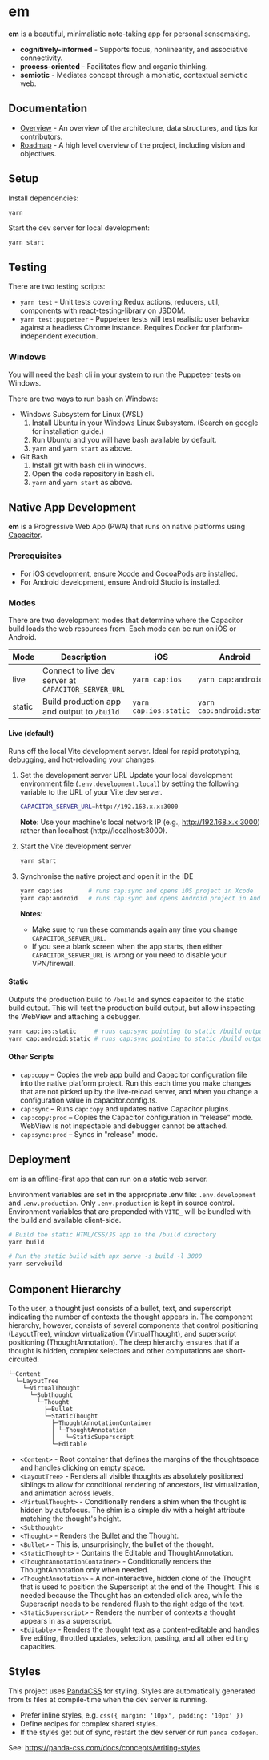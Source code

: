 # em

**em** is a beautiful, minimalistic note-taking app for personal sensemaking.

- **cognitively-informed** - Supports focus, nonlinearity, and associative connectivity.
- **process-oriented** - Facilitates flow and organic thinking.
- **semiotic** - Mediates concept through a monistic, contextual semiotic web.

## Documentation

- [Overview](https://github.com/cybersemics/em/wiki/Docs) - An overview of the architecture, data structures, and tips for contributors.
- [Roadmap](https://github.com/cybersemics/em/wiki/Roadmap) - A high level overview of the project, including vision and objectives.

## Setup

Install dependencies:

```
yarn
```

Start the dev server for local development:

```sh
yarn start
```

## Testing

There are two testing scripts:

- `yarn test` - Unit tests covering Redux actions, reducers, util, components with react-testing-library on JSDOM.
- `yarn test:puppeteer` - Puppeteer tests will test realistic user behavior against a headless Chrome instance. Requires Docker for platform-independent execution.

### Windows

You will need the bash cli in your system to run the Puppeteer tests on Windows.

There are two ways to run bash on Windows:

- Windows Subsystem for Linux (WSL)
  1. Install Ubuntu in your Windows Linux Subsystem. (Search on google for installation guide.)
  2. Run Ubuntu and you will have bash available by default.
  3. `yarn` and `yarn start` as above.
- Git Bash
  1. Install git with bash cli in windows.
  2. Open the code repository in bash cli.
  3. `yarn` and `yarn start` as above.

## Native App Development

**em** is a Progressive Web App (PWA) that runs on native platforms using [Capacitor](https://capacitorjs.com/).

### Prerequisites

- For iOS development, ensure Xcode and CocoaPods are installed.
- For Android development, ensure Android Studio is installed.

### Modes

There are two development modes that determine where the Capacitor build loads the web resources from. Each mode can be run on iOS or Android.

| Mode   | Description                                          | iOS                   | Android                   |
| ------ | ---------------------------------------------------- | --------------------- | ------------------------- |
| live   | Connect to live dev server at `CAPACITOR_SERVER_URL` | `yarn cap:ios`        | `yarn cap:android`        |
| static | Build production app and output to `/build`          | `yarn cap:ios:static` | `yarn cap:android:static` |

#### Live (default)

Runs off the local Vite development server. Ideal for rapid prototyping, debugging, and hot-reloading your changes.

1. Set the development server URL
   Update your local development environment file (`.env.development.local`) by setting the following variable to the URL of your Vite dev server.

   ```sh
   CAPACITOR_SERVER_URL=http://192.168.x.x:3000
   ```

   **Note**: Use your machine's local network IP (e.g., http://192.168.x.x:3000) rather than localhost (http://localhost:3000).

2. Start the Vite development server

   ```sh
   yarn start
   ```

3. Synchronise the native project and open it in the IDE

   ```sh
   yarn cap:ios       # runs cap:sync and opens iOS project in Xcode
   yarn cap:android   # runs cap:sync and opens Android project in Android Studio
   ```

   **Notes**:
   - Make sure to run these commands again any time you change `CAPACITOR_SERVER_URL`.
   - If you see a blank screen when the app starts, then either `CAPACITOR_SERVER_URL` is wrong or you need to disable your VPN/firewall.

#### Static

Outputs the production build to `/build` and syncs capacitor to the static build output. This will test the production build output, but allow inspecting the WebView and attaching a debugger.

```sh
yarn cap:ios:static     # runs cap:sync pointing to static /build output
yarn cap:android:static # runs cap:sync pointing to static /build output
```

#### Other Scripts

- `cap:copy` – Copies the web app build and Capacitor configuration file into the native platform project. Run this each time you make changes that are not picked up by the live-reload server, and when you change a configuration value in capacitor.config.ts.
- `cap:sync` – Runs `cap:copy` and updates native Capacitor plugins.
- `cap:copy:prod` – Copies the Capacitor configuration in "release" mode. WebView is not inspectable and debugger cannot be attached.
- `cap:sync:prod` – Syncs in "release" mode.

## Deployment

em is an offline-first app that can run on a static web server.

Environment variables are set in the appropriate .env file: `.env.development` and `.env.production`. Only `.env.production` is kept in source control. Environment variables that are prepended with `VITE_` will be bundled with the build and available client-side.

```sh
# Build the static HTML/CSS/JS app in the /build directory
yarn build

# Run the static build with npx serve -s build -l 3000
yarn servebuild
```

## Component Hierarchy

To the user, a thought just consists of a bullet, text, and superscript indicating the number of contexts the thought appears in. The component hierarchy, however, consists of several components that control positioning (LayoutTree), window virtualization (VirtualThought), and superscript positioning (ThoughtAnnotation). The deep hierarchy ensures that if a thought is hidden, complex selectors and other computations are short-circuited.

```
└─Content
  └─LayoutTree
    └─VirtualThought
      └─Subthought
        └─Thought
          ├─Bullet
          └─StaticThought
            ├─ThoughtAnnotationContainer
            │ └─ThoughtAnnotation
            │   └─StaticSuperscript
            └─Editable
```

- `<Content>` - Root container that defines the margins of the thoughtspace and handles clicking on empty space.
- `<LayoutTree>` - Renders all visible thoughts as absolutely positioned siblings to allow for conditional rendering of ancestors, list virtualization, and animation across levels.
- `<VirtualThought>` - Conditionally renders a shim when the thought is hidden by autofocus. The shim is a simple div with a height attribute matching the thought's height.
- `<Subthought>`
- `<Thought>` - Renders the Bullet and the Thought.
- `<Bullet>` - This is, unsurprisingly, the bullet of the thought.
- `<StaticThought>` - Contains the Editable and ThoughtAnnotation.
- `<ThoughtAnnotationContainer>` - Conditionally renders the ThoughtAnnotation only when needed.
- `<ThoughtAnnotation>` - A non-interactive, hidden clone of the Thought that is used to position the Superscript at the end of the Thought. This is needed because the Thought has an extended click area, while the Superscript needs to be rendered flush to the right edge of the text.
- `<StaticSuperscript>` - Renders the number of contexts a thought appears in as a superscript.
- `<Editable>` - Renders the thought text as a content-editable and handles live editing, throttled updates, selection, pasting, and all other editing capacities.

## Styles

This project uses [PandaCSS](https://panda-css.com/) for styling. Styles are automatically generated from ts files at compile-time when the dev server is running.

- Prefer inline styles, e.g. `css({ margin: '10px', padding: '10px' })`
- Define recipes for complex shared styles.
- If the styles get out of sync, restart the dev server or run `panda codegen`.

See: https://panda-css.com/docs/concepts/writing-styles
